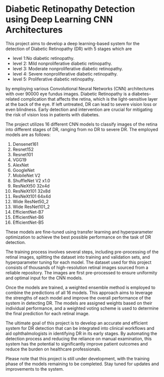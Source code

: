 # Diabetic Retinopathy Detection using Deep Learning CNN Architectures

This project aims to develop a deep learning-based system for the detection of Diabetic Retinopathy (DR) with 5 stages which are

*  level 1:No diabetic retinopathy.
*  level 2: Mild nonproliferative diabetic retinopathy.
*  level 3: Moderate nonproliferative diabetic retinopathy. 
*  level 4: Severe nonproliferative diabetic retinopathy. 
*  level 5: Proliferative diabetic retinopathy.


by employing various Convolutional Neural Networks (CNN) architectures with over 90000 eye fundus images. Diabetic Retinopathy is a diabetes-related complication that affects the retina, which is the light-sensitive layer at the back of the eye. If left untreated, DR can lead to severe vision loss or even blindness. Early detection and intervention are crucial for mitigating the risk of vision loss in patients with diabetes.

The project utilizes 16 different CNN models to classify images of the retina into different stages of DR, ranging from no DR to severe DR. The employed models are as follows:

1. Densenet161
2. Resnet152
3. Resnet101
4. VGG19
5. AlexNet
6. GoogleNet
7. MobileNet V2
8. ShuffleNet V2 x1.0
9. ResNeXt50 32x4d
10. ResNeXt101 32x8d
11. ResNeXt101 64x4d
12. Wide ResNet50_2
13. Wide ResNet101_2
14. EfficientNet-B7
15. EfficientNet-B6
16. EfficientNet-B5

These models are fine-tuned using transfer learning and hyperparameter optimization to achieve the best possible performance on the task of DR detection.

The training process involves several steps, including pre-processing of the retinal images, splitting the dataset into training and validation sets, and hyperparameter tuning for each model. The dataset used for this project consists of thousands of high-resolution retinal images sourced from a reliable repository. The images are first pre-processed to ensure uniformity and optimal input for the CNN models.

Once the models are trained, a weighted ensemble method is employed to combine the predictions of all 16 models. This approach aims to leverage the strengths of each model and improve the overall performance of the system in detecting DR. The models are assigned weights based on their individual performance, and a weighted voting scheme is used to determine the final prediction for each retinal image.

The ultimate goal of this project is to develop an accurate and efficient system for DR detection that can be integrated into clinical workflows and aid ophthalmologists in identifying DR in its early stages. By automating the detection process and reducing the reliance on manual examination, this system has the potential to significantly improve patient outcomes and reduce the burden on healthcare professionals.

Please note that this project is still under development, with the training phase of the models remaining to be completed. Stay tuned for updates and improvements to the system.
